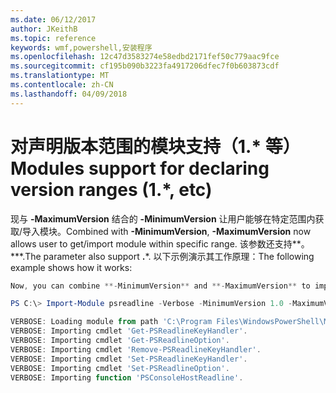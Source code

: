 ```yaml
---
ms.date: 06/12/2017
author: JKeithB
ms.topic: reference
keywords: wmf,powershell,安装程序
ms.openlocfilehash: 12c47d3583274e58edbd2171fef50c779aac9fce
ms.sourcegitcommit: cf195b090b3223fa4917206dfec7f0b603873cdf
ms.translationtype: MT
ms.contentlocale: zh-CN
ms.lasthandoff: 04/09/2018
---
```

# <a name="modules-support-for-declaring-version-ranges-1-etc"></a><span data-ttu-id="e0fe2-102">对声明版本范围的模块支持（1.\* 等）</span><span class="sxs-lookup"><span data-stu-id="e0fe2-102">Modules support for declaring version ranges (1.\*, etc)</span></span>
<span data-ttu-id="e0fe2-103">现与 **-MaximumVersion** 结合的 **-MinimumVersion** 让用户能够在特定范围内获取/导入模块。</span><span class="sxs-lookup"><span data-stu-id="e0fe2-103">Combined with **-MinimumVersion**, **-MaximumVersion** now allows user to get/import module within specific range.</span></span> <span data-ttu-id="e0fe2-104">该参数还支持**。**\*.</span><span class="sxs-lookup"><span data-stu-id="e0fe2-104">The parameter also support **.**\*.</span></span> <span data-ttu-id="e0fe2-105">以下示例演示其工作原理：</span><span class="sxs-lookup"><span data-stu-id="e0fe2-105">The following example shows how it works:</span></span>

```powershell
Now, you can combine **-MinimumVersion** and **-MaximumVersion** to import module within specific range:

PS C:\> Import-Module psreadline -Verbose -MinimumVersion 1.0 -MaximumVersion 1.2.*

VERBOSE: Loading module from path 'C:\Program Files\WindowsPowerShell\Modules\psreadline\1.1\psreadline.psd1'.
VERBOSE: Importing cmdlet 'Get-PSReadlineKeyHandler'.
VERBOSE: Importing cmdlet 'Get-PSReadlineOption'.
VERBOSE: Importing cmdlet 'Remove-PSReadlineKeyHandler'.
VERBOSE: Importing cmdlet 'Set-PSReadlineKeyHandler'.
VERBOSE: Importing cmdlet 'Set-PSReadlineOption'.
VERBOSE: Importing function 'PSConsoleHostReadline'.
```